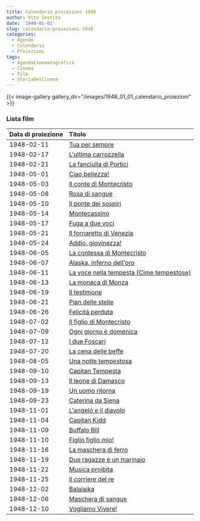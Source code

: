 ```yaml
---
title: Calendario proiezioni 1948
author: Vito Sestito
date: '1948-01-01'
slug: calendario-proiezioni-1948
categories:
  - Agende
  - Calendario
  - Proiezioni
tags:
  - AgendaCinematografica
  - Cinema
  - Film
  - StoriaDelCinema
---
```

{{< image-gallery gallery_dir="/images/1948_01_01_calendario_proiezioni" >}}

### Lista film

|Data di proiezione |Titolo                                   |
|:------------------|:----------------------------------------|
|1948-02-11         |[Tua per sempre](https://www.imdb.com/title/tt0035993/)|
|1948-02-17         |[L'ultima carrozzella](https://www.imdb.com/title/tt0036470/)|
|1948-02-21         |[La fanciulla di Portici](https://www.imdb.com/title/tt0032454/)|
|1948-05-01         |[Ciao bellezza!](https://www.imdb.com/title/tt0035206/)|
|1948-05-03         |[Il conte di Montecristo](https://www.imdb.com/title/tt0035752/)|
|1948-05-08         |[Rosa di sangue](https://www.imdb.com/title/tt0031876/)|
|1948-05-10         |[Il ponte dei sospiri](https://www.imdb.com/title/tt0032920/)|
|1948-05-14         |[Montecassino](https://www.imdb.com/title/tt0038748/)|
|1948-05-17         |[Fuga a due voci](https://www.imdb.com/title/tt0034762/)|
|1948-05-21         |[Il fornaretto di Venezia](https://www.imdb.com/title/tt0031332/)|
|1948-05-24         |[Addio, giovinezza!](https://www.imdb.com/title/tt0032182/)|
|1948-06-05         |[La contessa di Montecristo](https://www.imdb.com/title/tt0039106/)|
|1948-06-07         |[Alaska, inferno dell'oro](https://www.imdb.com/title/tt0036590/)|
|1948-06-11         |[La voce nella tempesta (Cime tempestose)](https://www.imdb.com/title/tt0032145/)|
|1948-06-13         |[La monaca di Monza](https://www.imdb.com/title/tt0039630/)|
|1948-06-19         |[Il testimone](https://www.imdb.com/title/tt0038155/)|
|1948-06-21         |[Pian delle stelle](https://www.imdb.com/title/tt0038840/)|
|1948-06-26         |[Felicità perduta](https://www.imdb.com/title/tt0038525/)|
|1948-07-02         |[Il figlio di Montecristo](https://www.imdb.com/title/tt0033076/)|
|1948-07-09         |[Ogni giorno è domenica](https://www.imdb.com/title/tt0037144/)|
|1948-07-12         |[I due Foscari](https://www.imdb.com/title/tt0034687/)|
|1948-07-20         |[La cena delle beffe](https://www.imdb.com/title/tt0033456/)|
|1948-08-05         |[Una notte tempestosa](https://www.imdb.com/title/tt0036210/)|
|1948-09-10         |[Capitan Tempesta](https://www.imdb.com/title/tt0033449/)|
|1948-09-13         |[Il leone di Damasco](https://www.imdb.com/title/tt0033825/)|
|1948-09-19         |[Un uomo ritorna](https://www.imdb.com/title/tt0039072/)|
|1948-09-23         |[Caterina da Siena](https://www.imdb.com/title/tt0039254/)|
|1948-11-01         |[L'angelo e il diavolo](https://www.imdb.com/title/tt0038301/)|
|1948-11-04         |[Capitan Kidd](https://www.imdb.com/title/tt0037576/)|
|1948-11-09         |[Buffalo Bill](https://www.imdb.com/title/tt0036677/)|
|1948-11-10         |[Figlio figlio mio!](https://www.imdb.com/title/tt0032831/)|
|1948-11-16         |[La maschera di ferro](https://www.imdb.com/title/tt0031619/)|
|1948-11-19         |[Due ragazze e un marinaio](https://www.imdb.com/title/tt0037408/)|
|1948-11-22         |[Musica proibita](https://www.imdb.com/title/tt0035099/)|
|1948-11-25         |[Il corriere del re](https://www.imdb.com/title/tt0039280/)|
|1948-12-02         |[Balalaika](https://www.imdb.com/title/tt0031074/)|
|1948-12-06         |[Maschera di sangue](https://www.imdb.com/title/tt0143686/)|
|1948-12-10         |[Vogliamo Vivere!](https://www.imdb.com/title/tt0035446/)|
